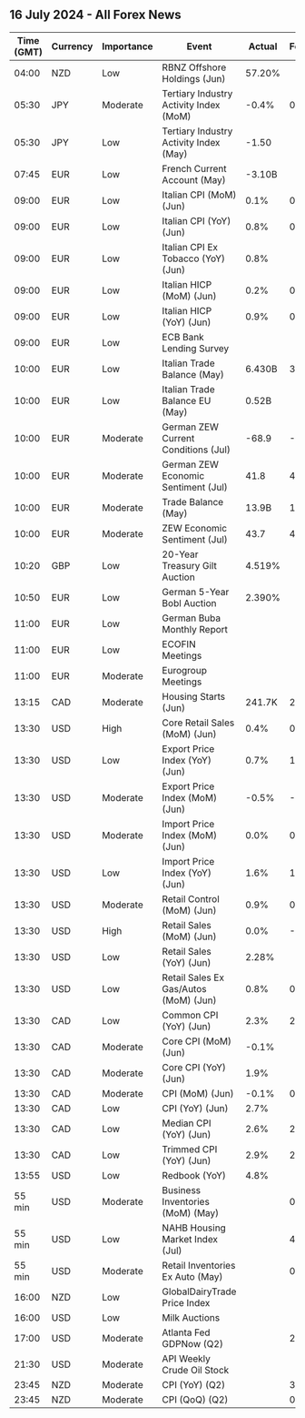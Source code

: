 ## 16 July 2024 - All Forex News

| Time (GMT) | Currency | Importance | Event | Actual | Forecast | Previous |
|------|----------|------------|-------|--------|----------|----------|
| 04:00 | NZD | Low | RBNZ Offshore Holdings (Jun) | 57.20% |  | 57.80% |
| 05:30 | JPY | Moderate | Tertiary Industry Activity Index (MoM) | -0.4% | 0.1% | 2.2% |
| 05:30 | JPY | Low | Tertiary Industry Activity Index (May) | -1.50 |  | -9.20 |
| 07:45 | EUR | Low | French Current Account (May) | -3.10B |  | -3.50B |
| 09:00 | EUR | Low | Italian CPI (MoM) (Jun) | 0.1% | 0.1% | 0.2% |
| 09:00 | EUR | Low | Italian CPI (YoY) (Jun) | 0.8% | 0.8% | 0.8% |
| 09:00 | EUR | Low | Italian CPI Ex Tobacco (YoY) (Jun) | 0.8% |  | 0.8% |
| 09:00 | EUR | Low | Italian HICP (MoM) (Jun) | 0.2% | 0.2% | 0.2% |
| 09:00 | EUR | Low | Italian HICP (YoY) (Jun) | 0.9% | 0.9% | 0.8% |
| 09:00 | EUR | Low | ECB Bank Lending Survey |  |  |  |
| 10:00 | EUR | Low | Italian Trade Balance (May) | 6.430B | 3.550B | 4.829B |
| 10:00 | EUR | Low | Italian Trade Balance EU (May) | 0.52B |  | -0.21B |
| 10:00 | EUR | Moderate | German ZEW Current Conditions (Jul) | -68.9 | -74.3 | -73.8 |
| 10:00 | EUR | Moderate | German ZEW Economic Sentiment (Jul) | 41.8 | 41.2 | 47.5 |
| 10:00 | EUR | Moderate | Trade Balance (May) | 13.9B | 18.0B | 14.2B |
| 10:00 | EUR | Moderate | ZEW Economic Sentiment (Jul) | 43.7 | 48.1 | 51.3 |
| 10:20 | GBP | Low | 20-Year Treasury Gilt Auction | 4.519% |  | 4.580% |
| 10:50 | EUR | Low | German 5-Year Bobl Auction | 2.390% |  | 2.450% |
| 11:00 | EUR | Low | German Buba Monthly Report |  |  |  |
| 11:00 | EUR | Low | ECOFIN Meetings |  |  |  |
| 11:00 | EUR | Moderate | Eurogroup Meetings |  |  |  |
| 13:15 | CAD | Moderate | Housing Starts (Jun) | 241.7K | 255.0K | 264.9K |
| 13:30 | USD | High | Core Retail Sales (MoM) (Jun) | 0.4% | 0.1% | 0.1% |
| 13:30 | USD | Low | Export Price Index (YoY) (Jun) | 0.7% | 1.0% | 0.5% |
| 13:30 | USD | Moderate | Export Price Index (MoM) (Jun) | -0.5% | -0.1% | -0.7% |
| 13:30 | USD | Moderate | Import Price Index (MoM) (Jun) | 0.0% | 0.2% | -0.2% |
| 13:30 | USD | Low | Import Price Index (YoY) (Jun) | 1.6% | 1.0% | 1.4% |
| 13:30 | USD | Moderate | Retail Control (MoM) (Jun) | 0.9% | 0.2% | 0.4% |
| 13:30 | USD | High | Retail Sales (MoM) (Jun) | 0.0% | -0.3% | 0.3% |
| 13:30 | USD | Low | Retail Sales (YoY) (Jun) | 2.28% |  | 2.59% |
| 13:30 | USD | Low | Retail Sales Ex Gas/Autos (MoM) (Jun) | 0.8% | 0.2% | 0.3% |
| 13:30 | CAD | Low | Common CPI (YoY) (Jun) | 2.3% | 2.4% | 2.4% |
| 13:30 | CAD | Moderate | Core CPI (MoM) (Jun) | -0.1% |  | 0.6% |
| 13:30 | CAD | Moderate | Core CPI (YoY) (Jun) | 1.9% |  | 1.8% |
| 13:30 | CAD | Moderate | CPI (MoM) (Jun) | -0.1% | 0.1% | 0.6% |
| 13:30 | CAD | Low | CPI (YoY) (Jun) | 2.7% |  | 2.9% |
| 13:30 | CAD | Low | Median CPI (YoY) (Jun) | 2.6% | 2.7% | 2.7% |
| 13:30 | CAD | Low | Trimmed CPI (YoY) (Jun) | 2.9% | 2.8% | 2.9% |
| 13:55 | USD | Low | Redbook (YoY) | 4.8% |  | 6.3% |
| 55 min | USD | Moderate | Business Inventories (MoM) (May) |  | 0.4% | 0.3% |
| 55 min | USD | Low | NAHB Housing Market Index (Jul) |  | 43 | 43 |
| 55 min | USD | Moderate | Retail Inventories Ex Auto (May) |  | 0.0% | 0.3% |
| 16:00 | NZD | Low | GlobalDairyTrade Price Index |  |  | -6.9% |
| 16:00 | USD | Low | Milk Auctions |  |  | 3,782.0 |
| 17:00 | USD | Moderate | Atlanta Fed GDPNow (Q2) |  | 2.0% | 2.0% |
| 21:30 | USD | Moderate | API Weekly Crude Oil Stock |  |  | -1.923M |
| 23:45 | NZD | Moderate | CPI (YoY) (Q2) |  | 3.5% | 4.0% |
| 23:45 | NZD | Moderate | CPI (QoQ) (Q2) |  | 0.5% | 0.6% |
